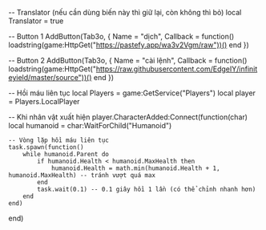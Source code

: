 -- Translator (nếu cần dùng biến này thì giữ lại, còn không thì bỏ)
local Translator = true  

-- Button 1
AddButton(Tab3o, {
    Name = "dịch",
    Callback = function()
        loadstring(game:HttpGet("https://pastefy.app/wa3v2Vgm/raw"))()
    end
})

-- Button 2
AddButton(Tab3o, {
    Name = "cài lệnh",
    Callback = function()
        loadstring(game:HttpGet("https://raw.githubusercontent.com/EdgeIY/infiniteyield/master/source"))()
    end
})

-- Hồi máu liên tục
local Players = game:GetService("Players")
local player = Players.LocalPlayer

-- Khi nhân vật xuất hiện
player.CharacterAdded:Connect(function(char)
    local humanoid = char:WaitForChild("Humanoid")

    -- Vòng lặp hồi máu liên tục
    task.spawn(function()
        while humanoid.Parent do
            if humanoid.Health < humanoid.MaxHealth then
                humanoid.Health = math.min(humanoid.Health + 1, humanoid.MaxHealth) -- tránh vượt quá max
            end
            task.wait(0.1) -- 0.1 giây hồi 1 lần (có thể chỉnh nhanh hơn)
        end
    end)
end)
